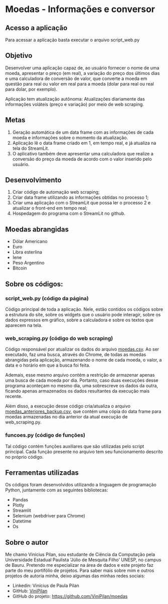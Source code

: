 # Moedas - Informações e conversor

## Acesso a aplicação
Para acessar a aplicação basta executar o arquivo script_web.py

## Objetivo
Desenvolver uma aplicação capaz de, ao usuário fornecer o nome de uma moeda, apresentar o preço (em real), a variação do preço dos últimos dias e uma calculadora de conversão de valor, que converte a moeda em questão para real ou valor em real para a moeda (dolar para real ou real para dolar, por exemplo).

Aplicação tem atualização autônoma: Atualizações diariamente das informações voláteis (preço e variação) por meio de web scraping.

## Metas
1. Geração automática de um data frame com as informações de cada moeda e informações sobre o momento da atualização.
2. Aplicação lê o data frame criado em 1, em tempo real, e já atualiza na tela do StreamLit.
3. O aplicativo também deve apresentar uma calculadora que realize a conversão do preço da moeda de acordo com o valor inserido pelo usuário.

## Desenvolvimento
1. Criar código de automação web scraping;
2. Criar data frame utilizando as informações obtidas no processo 1;
3. Criar uma aplicação com o StreamLit que possa ler o processo 2 e atualizar o front-end em tempo real;
4. Hospedagem do programa com o StreamLit no github.

## Moedas abrangidas
- Dólar Americano
- Euro
- Libra esterlina
- Iene
- Peso Argentino
- Bitcoin


## Sobre os códigos:
### script_web.py (código da página)
Código principal de toda a aplicação. Nele, estão contidos os códigos sobre a estrutura do site, sobre os widgets que o usuário pode interagir, sobre os dados expressos em gráfico, sobre a calculadora e sobre os textos que aparecem na tela.

### web_scraping.py (código do web scraping)
Código responsável por atualizar os dados do arquivo [moedas.csv](https://github.com/ViniPilan/moedas/blob/master/moedas.csv). Ao ser executado, faz uma busca, através do Chrome, de todas as moedas abrangidas pela aplicação, armazenando o nome de cada moeda, o valor, a data e o horário em que a busca foi feita. 

Ademais, esse mesmo arquivo contém a restrição de armazenar apenas uma busca de cada moeda por dia. Portanto, caso duas execuções desse programa aconteçam no mesmo dia, uma sobrescreve os dados da outra, ficando apenas armazenados os dados resultantes da execução mais recente.

Além disso, a execução desse código cria/atualiza o arquivo [moedas_anteriores_backup.csv](https://github.com/ViniPilan/moedas/blob/master/moedas_anteriores_backup.csv), que contém uma cópia do data frame para moedas armazenadas no dia anterior da atual execução de web_scraping.py. 

### funcoes.py (código de funções)
Tal código contém funções auxiliares que são utilizadas pelo script principal. Cada função presente no arquivo tem seu funcionamento descrito no próprio código.

## Ferramentas utilizadas
Os códigos foram desenvolvidos utilizando a linguagem de programação Python, juntamente com as seguintes bibliotecas:

- Pandas
- Plotly
- Streamlit
- Selenium (webdriver para Chrome)
- Datetime
- Os

## Sobre o autor
Me chamo Vinícius Pilan, sou estudante de Ciência da Computação pela Universidade Estadual Paulista 'Júlio de Mesquita Filho' UNESP, no campus de Bauru. Pretendo me especializar na área de dados e este projeto faz parte do meu portifólio de projetos. Para saber mais sobre mim e outros projetos de autoria minha, deixo algumas das minhas redes sociais:

- Linkedin: Vinícius de Paula Pilan
- GitHub: [ViniPilan](https://github.com/ViniPilan)
- GitHub do projeto: https://github.com/ViniPilan/moedas
